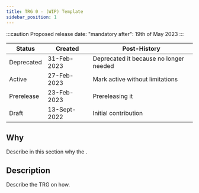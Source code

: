 ```yaml
---
title: TRG 0 - (WIP) Template
sidebar_position: 1
---
```


:::caution
Proposed release date: "mandatory after": 19th of May 2023
:::

| Status     | Created      | Post-History                           |
|------------|--------------|----------------------------------------|
| Deprecated | 31-Feb-2023  | Deprecated it because no longer needed |
| Active     | 27-Feb-2023  | Mark active without limitations        |
| Prerelease | 23-Feb-2023  | Prereleasing it                        |
| Draft      | 13-Sept-2022 | Initial contribution                   |

## Why

Describe in this section why the .

## Description

Describe the TRG on how.
